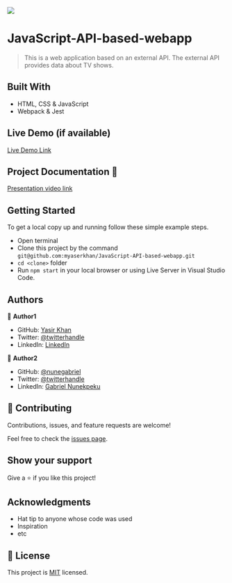![](https://img.shields.io/badge/Microverse-blueviolet)

# JavaScript-API-based-webapp

> This is a web application based on an external API. The external API provides data about TV shows. 


## Built With

- HTML, CSS & JavaScript
- Webpack & Jest

## Live Demo (if available)

[Live Demo Link](https://myaserkhan.github.io/JavaScript-API-based-webapp/dist)

## Project Documentation 📄

[Presentation video link](https://drive.google.com/file/d/1D8PLAAdviYUUBaUcYYhe-b3VzwJ8Jajl/view?usp=sharing)

## Getting Started


To get a local copy up and running follow these simple example steps.

- Open terminal
- Clone this project by the command `git@github.com:myaserkhan/JavaScript-API-based-webapp.git`
- `cd <clone>` folder
- Run `npm start` in your local browser or using Live Server in Visual Studio Code.



## Authors

👤 **Author1**

- GitHub: [Yasir Khan](https://github.com/githubhandle)
- Twitter: [@twitterhandle](https://twitter.com/twitterhandle)
- LinkedIn: [LinkedIn](https://linkedin.com/in/linkedinhandle)

👤 **Author2**

- GitHub: [@nunegabriel](https://github.com/nunegabriel)
- Twitter: [@twitterhandle](https://twitter.com/_cornrow)
- LinkedIn: [Gabriel Nunekpeku](https://www.linkedin.com/in/gabriel-nunekpeku-623608173/)

## 🤝 Contributing

Contributions, issues, and feature requests are welcome!

Feel free to check the [issues page](../../issues/).

## Show your support

Give a ⭐️ if you like this project!

## Acknowledgments

- Hat tip to anyone whose code was used
- Inspiration
- etc

## 📝 License

This project is [MIT](./LICENSE) licensed.
